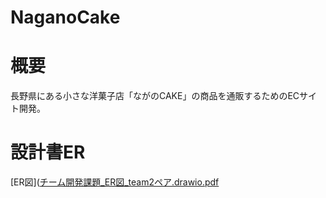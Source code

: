 # NaganoCake

# 概要
長野県にある小さな洋菓子店「ながのCAKE」の商品を通販するためのECサイト開発。

# 設計書ER
[ER図]([チーム開発課題_ER図_team2ペア.drawio.pdf](https://github.com/team-2pair/nagano_cake/files/7766027/_ER._team2.drawio.pdf)
